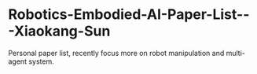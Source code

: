 # Robotics-Embodied-AI-Paper-List---Xiaokang-Sun
Personal paper list, recently focus more on robot manipulation and multi-agent system.
